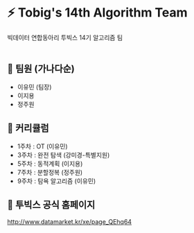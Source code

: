# **⚡ Tobig's 14th Algorithm Team**

빅데이터 연합동아리 투빅스 14기 알고리즘 팀
<br><br>
## :round_pushpin: 팀원 (가나다순)
- 이유민 (팀장)
- 이지용
- 정주원 

## :round_pushpin: 커리큘럼
- 1주차 : OT (이유민)
- 3주차 : 완전 탐색 (강미경-특별지원)
- 5주차 : 동적계획 (이지용)
- 7주차 : 분할정복 (정주원)
- 9주차 : 탐욕 알고리즘 (이유민)

## :round_pushpin: 투빅스 공식 홈페이지 
http://www.datamarket.kr/xe/page_QEhq64
